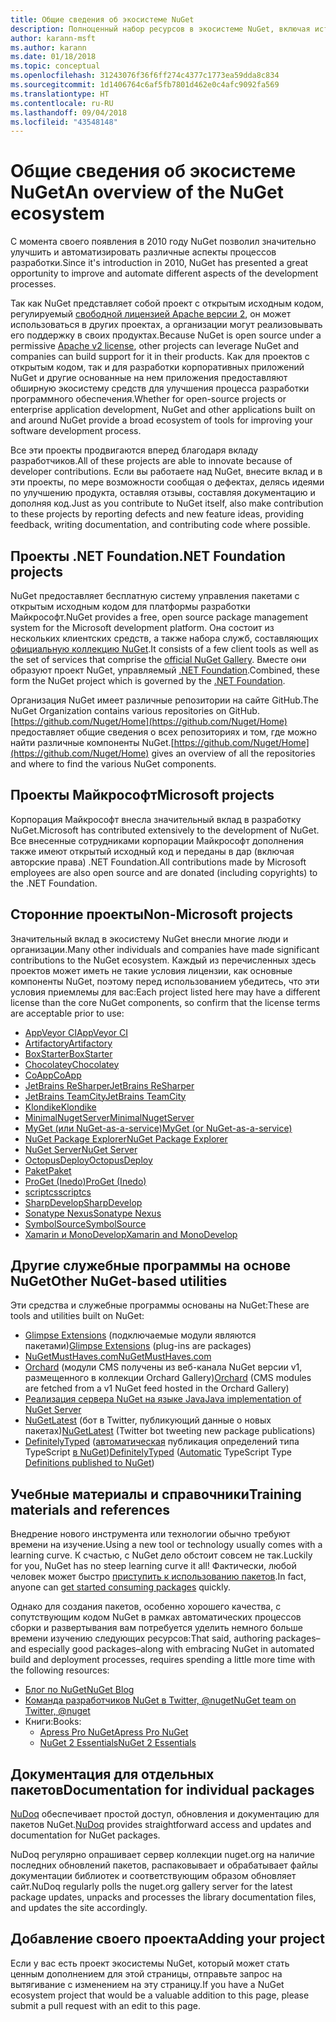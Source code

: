 ```yaml
---
title: Общие сведения об экосистеме NuGet
description: Полноценный набор ресурсов в экосистеме NuGet, включая источники NuGet, проекты NuGet сторонних поставщиков, служебные программы и учебные материалы.
author: karann-msft
ms.author: karann
ms.date: 01/18/2018
ms.topic: conceptual
ms.openlocfilehash: 31243076f36f6ff274c4377c1773ea59dda8c834
ms.sourcegitcommit: 1d1406764c6af5fb7801d462e0c4afc9092fa569
ms.translationtype: HT
ms.contentlocale: ru-RU
ms.lasthandoff: 09/04/2018
ms.locfileid: "43548148"
---
```

# <a name="an-overview-of-the-nuget-ecosystem"></a><span data-ttu-id="45d0b-103">Общие сведения об экосистеме NuGet</span><span class="sxs-lookup"><span data-stu-id="45d0b-103">An overview of the NuGet ecosystem</span></span>

<span data-ttu-id="45d0b-104">С момента своего появления в 2010 году NuGet позволил значительно улучшить и автоматизировать различные аспекты процессов разработки.</span><span class="sxs-lookup"><span data-stu-id="45d0b-104">Since it's introduction in 2010, NuGet has presented a great opportunity to improve and automate different aspects of the development processes.</span></span>

<span data-ttu-id="45d0b-105">Так как NuGet представляет собой проект с открытым исходным кодом, регулируемый [свободной лицензией Apache версии 2](http://choosealicense.com/licenses/apache/), он может использоваться в других проектах, а организации могут реализовывать его поддержку в своих продуктах.</span><span class="sxs-lookup"><span data-stu-id="45d0b-105">Because NuGet is open source under a permissive [Apache v2 license](http://choosealicense.com/licenses/apache/), other projects can leverage NuGet and companies can build support for it in their products.</span></span> <span data-ttu-id="45d0b-106">Как для проектов с открытым кодом, так и для разработки корпоративных приложений NuGet и другие основанные на нем приложения предоставляют обширную экосистему средств для улучшения процесса разработки программного обеспечения.</span><span class="sxs-lookup"><span data-stu-id="45d0b-106">Whether for open-source projects or enterprise application development, NuGet and other applications built on and around NuGet provide a broad ecosystem of tools for improving your software development process.</span></span>

<span data-ttu-id="45d0b-107">Все эти проекты продвигаются вперед благодаря вкладу разработчиков.</span><span class="sxs-lookup"><span data-stu-id="45d0b-107">All of these projects are able to innovate because of developer contributions.</span></span> <span data-ttu-id="45d0b-108">Если вы работаете над NuGet, внесите вклад и в эти проекты, по мере возможности сообщая о дефектах, делясь идеями по улучшению продукта, оставляя отзывы, составляя документацию и дополняя код.</span><span class="sxs-lookup"><span data-stu-id="45d0b-108">Just as you contribute to NuGet itself, also make contribution to these projects by reporting defects and new feature ideas, providing feedback, writing documentation, and contributing code where possible.</span></span>

## <a name="net-foundation-projects"></a><span data-ttu-id="45d0b-109">Проекты .NET Foundation</span><span class="sxs-lookup"><span data-stu-id="45d0b-109">.NET Foundation projects</span></span>

<span data-ttu-id="45d0b-110">NuGet предоставляет бесплатную систему управления пакетами с открытым исходным кодом для платформы разработки Майкрософт.</span><span class="sxs-lookup"><span data-stu-id="45d0b-110">NuGet provides a free, open source package management system for the Microsoft development platform.</span></span> <span data-ttu-id="45d0b-111">Она состоит из нескольких клиентских средств, а также набора служб, составляющих [официальную коллекцию NuGet](http://www.nuget.org).</span><span class="sxs-lookup"><span data-stu-id="45d0b-111">It consists of a few client tools as well as the set of services that comprise the [official NuGet Gallery](http://www.nuget.org).</span></span> <span data-ttu-id="45d0b-112">Вместе они образуют проект NuGet, управляемый [.NET Foundation](http://www.dotnetfoundation.org/).</span><span class="sxs-lookup"><span data-stu-id="45d0b-112">Combined, these form the NuGet project which is governed by the [.NET Foundation](http://www.dotnetfoundation.org/).</span></span>

<span data-ttu-id="45d0b-113">Организация NuGet имеет различные репозитории на сайте GitHub.</span><span class="sxs-lookup"><span data-stu-id="45d0b-113">The NuGet Organization contains various repositories on GitHub.</span></span> <span data-ttu-id="45d0b-114">[https://github.com/Nuget/Home](https://github.com/Nuget/Home) предоставляет общие сведения о всех репозиториях и том, где можно найти различные компоненты NuGet.</span><span class="sxs-lookup"><span data-stu-id="45d0b-114">[https://github.com/Nuget/Home](https://github.com/Nuget/Home) gives an overview of all the repositories and where to find the various NuGet components.</span></span>

## <a name="microsoft-projects"></a><span data-ttu-id="45d0b-115">Проекты Майкрософт</span><span class="sxs-lookup"><span data-stu-id="45d0b-115">Microsoft projects</span></span>

<span data-ttu-id="45d0b-116">Корпорация Майкрософт внесла значительный вклад в разработку NuGet.</span><span class="sxs-lookup"><span data-stu-id="45d0b-116">Microsoft has contributed extensively to the development of NuGet.</span></span> <span data-ttu-id="45d0b-117">Все внесенные сотрудниками корпорации Майкрософт дополнения также имеют открытый исходный код и переданы в дар (включая авторские права) .NET Foundation.</span><span class="sxs-lookup"><span data-stu-id="45d0b-117">All contributions made by Microsoft employees are also open source and are donated (including copyrights) to the .NET Foundation.</span></span>

## <a name="non-microsoft-projects"></a><span data-ttu-id="45d0b-118">Сторонние проекты</span><span class="sxs-lookup"><span data-stu-id="45d0b-118">Non-Microsoft projects</span></span>

<span data-ttu-id="45d0b-119">Значительный вклад в экосистему NuGet внесли многие люди и организации.</span><span class="sxs-lookup"><span data-stu-id="45d0b-119">Many other individuals and companies have made significant contributions to the NuGet ecosystem.</span></span> <span data-ttu-id="45d0b-120">Каждый из перечисленных здесь проектов может иметь не такие условия лицензии, как основные компоненты NuGet, поэтому перед использованием убедитесь, что эти условия приемлемы для вас:</span><span class="sxs-lookup"><span data-stu-id="45d0b-120">Each project listed here may have a different license than the core NuGet components, so confirm that the license terms are acceptable prior to use:</span></span>

- [<span data-ttu-id="45d0b-121">AppVeyor CI</span><span class="sxs-lookup"><span data-stu-id="45d0b-121">AppVeyor CI</span></span>](https://www.appveyor.com/)
- [<span data-ttu-id="45d0b-122">Artifactory</span><span class="sxs-lookup"><span data-stu-id="45d0b-122">Artifactory</span></span>](https://www.jfrog.com/artifactory/)
- [<span data-ttu-id="45d0b-123">BoxStarter</span><span class="sxs-lookup"><span data-stu-id="45d0b-123">BoxStarter</span></span>](http://boxstarter.org/)
- [<span data-ttu-id="45d0b-124">Chocolatey</span><span class="sxs-lookup"><span data-stu-id="45d0b-124">Chocolatey</span></span>](https://chocolatey.org/)
- [<span data-ttu-id="45d0b-125">CoApp</span><span class="sxs-lookup"><span data-stu-id="45d0b-125">CoApp</span></span>](http://coapp.org/)
- [<span data-ttu-id="45d0b-126">JetBrains ReSharper</span><span class="sxs-lookup"><span data-stu-id="45d0b-126">JetBrains ReSharper</span></span>](https://resharper-plugins.jetbrains.com/)
- [<span data-ttu-id="45d0b-127">JetBrains TeamCity</span><span class="sxs-lookup"><span data-stu-id="45d0b-127">JetBrains TeamCity</span></span>](https://www.jetbrains.com/teamcity/)
- [<span data-ttu-id="45d0b-128">Klondike</span><span class="sxs-lookup"><span data-stu-id="45d0b-128">Klondike</span></span>](https://github.com/themotleyfool/Klondike)
- [<span data-ttu-id="45d0b-129">MinimalNugetServer</span><span class="sxs-lookup"><span data-stu-id="45d0b-129">MinimalNugetServer</span></span>](https://github.com/TanukiSharp/MinimalNugetServer)
- [<span data-ttu-id="45d0b-130">MyGet (или NuGet-as-a-service)</span><span class="sxs-lookup"><span data-stu-id="45d0b-130">MyGet (or NuGet-as-a-service)</span></span>](http://www.myget.org/)
- [<span data-ttu-id="45d0b-131">NuGet Package Explorer</span><span class="sxs-lookup"><span data-stu-id="45d0b-131">NuGet Package Explorer</span></span>](https://github.com/NuGetPackageExplorer/NuGetPackageExplorer)
- [<span data-ttu-id="45d0b-132">NuGet Server</span><span class="sxs-lookup"><span data-stu-id="45d0b-132">NuGet Server</span></span>](http://nugetserver.net/)
- [<span data-ttu-id="45d0b-133">OctopusDeploy</span><span class="sxs-lookup"><span data-stu-id="45d0b-133">OctopusDeploy</span></span>](https://octopus.com/)
- [<span data-ttu-id="45d0b-134">Paket</span><span class="sxs-lookup"><span data-stu-id="45d0b-134">Paket</span></span>](https://fsprojects.github.io/Paket/)
- [<span data-ttu-id="45d0b-135">ProGet (Inedo)</span><span class="sxs-lookup"><span data-stu-id="45d0b-135">ProGet (Inedo)</span></span>](http://inedo.com/proget)
- [<span data-ttu-id="45d0b-136">scriptcs</span><span class="sxs-lookup"><span data-stu-id="45d0b-136">scriptcs</span></span>](http://scriptcs.net/)
- [<span data-ttu-id="45d0b-137">SharpDevelop</span><span class="sxs-lookup"><span data-stu-id="45d0b-137">SharpDevelop</span></span>](http://community.sharpdevelop.net/blogs/mattward/archive/2011/01/23/NuGetSupportInSharpDevelop.aspx)
- [<span data-ttu-id="45d0b-138">Sonatype Nexus</span><span class="sxs-lookup"><span data-stu-id="45d0b-138">Sonatype Nexus</span></span>](http://www.sonatype.com/nexus-repository-sonatype)
- [<span data-ttu-id="45d0b-139">SymbolSource</span><span class="sxs-lookup"><span data-stu-id="45d0b-139">SymbolSource</span></span>](http://www.symbolsource.org/Public)
- [<span data-ttu-id="45d0b-140">Xamarin и MonoDevelop</span><span class="sxs-lookup"><span data-stu-id="45d0b-140">Xamarin and MonoDevelop</span></span>](https://github.com/mrward/monodevelop-nuget-addin)

## <a name="other-nuget-based-utilities"></a><span data-ttu-id="45d0b-141">Другие служебные программы на основе NuGet</span><span class="sxs-lookup"><span data-stu-id="45d0b-141">Other NuGet-based utilities</span></span>

<span data-ttu-id="45d0b-142">Эти средства и служебные программы основаны на NuGet:</span><span class="sxs-lookup"><span data-stu-id="45d0b-142">These are tools and utilities built on NuGet:</span></span>

- <span data-ttu-id="45d0b-143">[Glimpse Extensions](http://getglimpse.com/Packages) (подключаемые модули являются пакетами)</span><span class="sxs-lookup"><span data-stu-id="45d0b-143">[Glimpse Extensions](http://getglimpse.com/Packages) (plug-ins are packages)</span></span>
- [<span data-ttu-id="45d0b-144">NuGetMustHaves.com</span><span class="sxs-lookup"><span data-stu-id="45d0b-144">NuGetMustHaves.com</span></span>](http://nugetmusthaves.com/)
- <span data-ttu-id="45d0b-145">[Orchard](http://www.orchardproject.net/) (модули CMS получены из веб-канала NuGet версии v1, размещенного в коллекции Orchard Gallery)</span><span class="sxs-lookup"><span data-stu-id="45d0b-145">[Orchard](http://www.orchardproject.net/) (CMS modules are fetched from a v1 NuGet feed hosted in the Orchard Gallery)</span></span>
- [<span data-ttu-id="45d0b-146">Реализация сервера NuGet на языке Java</span><span class="sxs-lookup"><span data-stu-id="45d0b-146">Java implementation of NuGet Server</span></span>](http://jonnyzzz.com/blog/2012/03/07/nuget-server-in-pure-java/)
- <span data-ttu-id="45d0b-147">[NuGetLatest](https://twitter.com/NuGetLatest) (бот в Twitter, публикующий данные о новых пакетах)</span><span class="sxs-lookup"><span data-stu-id="45d0b-147">[NuGetLatest](https://twitter.com/NuGetLatest) (Twitter bot tweeting new package publications)</span></span>
- <span data-ttu-id="45d0b-148">[DefinitelyTyped](http://definitelytyped.org/) ([автоматическая](https://github.com/DefinitelyTyped/NugetAutomation/) публикация определений типа TypeScript [в NuGet](http://www.nuget.org/packages?q=DefinitelyTyped))</span><span class="sxs-lookup"><span data-stu-id="45d0b-148">[DefinitelyTyped](http://definitelytyped.org/) ([Automatic](https://github.com/DefinitelyTyped/NugetAutomation/) TypeScript Type [Definitions published to NuGet](http://www.nuget.org/packages?q=DefinitelyTyped))</span></span>

## <a name="training-materials-and-references"></a><span data-ttu-id="45d0b-149">Учебные материалы и справочники</span><span class="sxs-lookup"><span data-stu-id="45d0b-149">Training materials and references</span></span>

<span data-ttu-id="45d0b-150">Внедрение нового инструмента или технологии обычно требуют времени на изучение.</span><span class="sxs-lookup"><span data-stu-id="45d0b-150">Using a new tool or technology usually comes with a learning curve.</span></span> <span data-ttu-id="45d0b-151">К счастью, с NuGet дело обстоит совсем не так.</span><span class="sxs-lookup"><span data-stu-id="45d0b-151">Luckily for you, NuGet has no steep learning curve it all!</span></span> <span data-ttu-id="45d0b-152">Фактически, любой человек может быстро [приступить к использованию пакетов](../quickstart/use-a-package.md).</span><span class="sxs-lookup"><span data-stu-id="45d0b-152">In fact, anyone can [get started consuming packages](../quickstart/use-a-package.md) quickly.</span></span>

<span data-ttu-id="45d0b-153">Однако для создания пакетов, особенно хорошего качества, с сопутствующим кодом NuGet в рамках автоматических процессов сборки и развертывания вам потребуется уделить немного больше времени изучению следующих ресурсов:</span><span class="sxs-lookup"><span data-stu-id="45d0b-153">That said, authoring packages–and especially good packages–along with  embracing NuGet in automated build and deployment processes, requires spending a little more time with the following resources:</span></span>

- [<span data-ttu-id="45d0b-154">Блог по NuGet</span><span class="sxs-lookup"><span data-stu-id="45d0b-154">NuGet Blog</span></span>](http://blog.nuget.org/)
- [<span data-ttu-id="45d0b-155">Команда разработчиков NuGet в Twitter, @nuget</span><span class="sxs-lookup"><span data-stu-id="45d0b-155">NuGet team on Twitter, @nuget</span></span>](http://twitter.com/nuget)
- <span data-ttu-id="45d0b-156">Книги:</span><span class="sxs-lookup"><span data-stu-id="45d0b-156">Books:</span></span>
  - [<span data-ttu-id="45d0b-157">Apress Pro NuGet</span><span class="sxs-lookup"><span data-stu-id="45d0b-157">Apress Pro NuGet</span></span>](http://bit.ly/ProNuGet)
  - [<span data-ttu-id="45d0b-158">NuGet 2 Essentials</span><span class="sxs-lookup"><span data-stu-id="45d0b-158">NuGet 2 Essentials</span></span>](http://www.amazon.com/NuGet-2-Essentials-Damir-Arh-ebook/dp/B00GTQD5M4)

## <a name="documentation-for-individual-packages"></a><span data-ttu-id="45d0b-159">Документация для отдельных пакетов</span><span class="sxs-lookup"><span data-stu-id="45d0b-159">Documentation for individual packages</span></span>

<span data-ttu-id="45d0b-160">[NuDoq](http://nudoq.org) обеспечивает простой доступ, обновления и документацию для пакетов NuGet.</span><span class="sxs-lookup"><span data-stu-id="45d0b-160">[NuDoq](http://nudoq.org) provides straightforward access and updates and documentation for NuGet packages.</span></span>

<span data-ttu-id="45d0b-161">NuDoq регулярно опрашивает сервер коллекции nuget.org на наличие последних обновлений пакетов, распаковывает и обрабатывает файлы документации библиотек и соответствующим образом обновляет сайт.</span><span class="sxs-lookup"><span data-stu-id="45d0b-161">NuDoq regularly polls the nuget.org gallery server for the latest package updates, unpacks and processes the library documentation files, and updates the site accordingly.</span></span>

## <a name="adding-your-project"></a><span data-ttu-id="45d0b-162">Добавление своего проекта</span><span class="sxs-lookup"><span data-stu-id="45d0b-162">Adding your project</span></span>

<span data-ttu-id="45d0b-163">Если у вас есть проект экосистемы NuGet, который может стать ценным дополнением для этой страницы, отправьте запрос на вытягивание с изменением на эту страницу.</span><span class="sxs-lookup"><span data-stu-id="45d0b-163">If you have a NuGet ecosystem project that would be a valuable addition to this page, please  submit a pull request with an edit to this page.</span></span>
